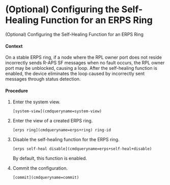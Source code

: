 (Optional) Configuring the Self-Healing Function for an ERPS Ring
=================================================================

(Optional) Configuring the Self-Healing Function for an ERPS Ring

#### Context

On a stable ERPS ring, if a node where the RPL owner port does not reside incorrectly sends R-APS SF messages when no fault occurs, the RPL owner port may be unblocked, causing a loop. After the self-healing function is enabled, the device eliminates the loop caused by incorrectly sent messages through status detection.


#### Procedure

1. Enter the system view.
   
   
   ```
   [system-view](cmdqueryname=system-view)
   ```
2. Enter the view of a created ERPS ring.
   
   
   ```
   [erps ring](cmdqueryname=erps+ring) ring-id
   ```
3. Disable the self-healing function for the ERPS ring.
   
   
   ```
   [erps self-heal disable](cmdqueryname=erps+self-heal+disable)
   ```
   
   
   
   By default, this function is enabled.
4. Commit the configuration.
   
   
   ```
   [commit](cmdqueryname=commit)
   ```